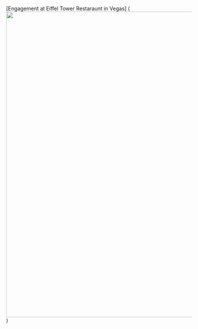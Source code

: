 [Engagement at Eiffel Tower Restaraunt in Vegas] (<img src="https://sdnhaq.dm.files.1drv.com/y4mVvAD9Nkuvp132SVjPjVZ0qG7_mrVnxoBiNWFvBKI2B0FvRaIxXVcaWJ-FQ3jmDa76Gc7_Kg4OvunpFxkAGtAQidoL2WxJBgTYf9jAoD4iNQsX7nAbCp8Hv2WYm8gpZcWRQdBTyKYla83Nadmjf6scxbmyspwPfc5PLbh7DR5pEYkjKskA1d_plcUV-OK1F1RMyWibKlCJqT7EPbejSfvAg?width=826&height=831&cropmode=none" width="826" height="831" />) 
